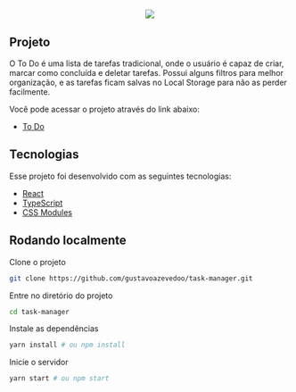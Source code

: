 <h1 align="center">
  <img src="https://task-manager-theta-eosin.vercel.app/assets/todo-logo.558e4f32.svg">
</h1>

## Projeto
O To Do é uma lista de tarefas tradicional, onde o usuário é capaz de criar, marcar como concluída e deletar tarefas. Possui alguns filtros para melhor organização, e as tarefas ficam salvas no Local Storage para não as perder facilmente.

<p>Você pode acessar o projeto através do link abaixo:</p>

- [To Do](https://task-manager-theta-eosin.vercel.app/)

## Tecnologias
Esse projeto foi desenvolvido com as seguintes tecnologias:
- [React](https://reactjs.org/)
- [TypeScript](https://www.typescriptlang.org/)
- [CSS Modules](https://github.com/css-modules/css-modules)

## Rodando localmente
Clone o projeto

```sh
git clone https://github.com/gustavoazevedoo/task-manager.git
```

Entre no diretório do projeto

```sh
cd task-manager
```

Instale as dependências

```sh
yarn install # ou npm install
```

Inicie o servidor

```sh
yarn start # ou npm start
```